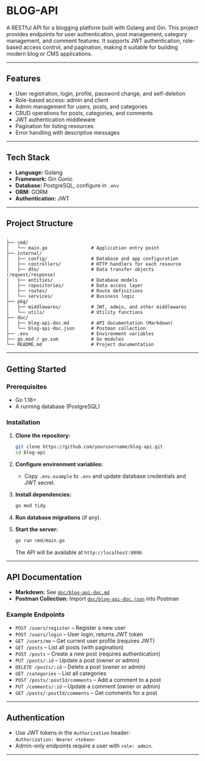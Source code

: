 # BLOG-API

A RESTful API for a blogging platform built with Golang and Gin. This project provides endpoints for user authentication, post management, category management, and comment features. It supports JWT authentication, role-based access control, and pagination, making it suitable for building modern blog or CMS applications.

---

## Features

- User registration, login, profile, password change, and self-deletion
- Role-based access: admin and client
- Admin management for users, posts, and categories
- CRUD operations for posts, categories, and comments
- JWT authentication middleware
- Pagination for listing resources
- Error handling with descriptive messages

---

## Tech Stack

- **Language:** Golang
- **Framework:** Gin Gonic
- **Database:** PostgreSQL, configure in `.env`
- **ORM:** GORM
- **Authentication:** JWT

---

## Project Structure

```
.
├── cmd/
│   └── main.go                # Application entry point
├── internal/
│   ├── config/                # Database and app configuration
│   ├── controllers/           # HTTP handlers for each resource
│   ├── dto/                   # Data transfer objects (request/response)
│   ├── entities/              # Database models
│   ├── repositories/          # Data access layer
│   ├── routes/                # Route definitions
│   └── services/              # Business logic
├── pkg/
│   ├── middlewares/           # JWT, admin, and other middlewares
│   └── utils/                 # Utility functions
├── doc/
│   ├── blog-api-doc.md        # API documentation (Markdown)
│   └── blog-api-doc.json      # Postman collection
├── .env                       # Environment variables
├── go.mod / go.sum            # Go modules
└── README.md                  # Project documentation
```

---

## Getting Started

### Prerequisites

- Go 1.18+
- A running database (PostgreSQL)

### Installation

1. **Clone the repository:**
    ```sh
    git clone https://github.com/yourusername/blog-api.git
    cd blog-api
    ```

2. **Configure environment variables:**
    - Copy `.env.example` to `.env` and update database credentials and JWT secret.

3. **Install dependencies:**
    ```sh
    go mod tidy
    ```

4. **Run database migrations** (if any).

5. **Start the server:**
    ```sh
    go run cmd/main.go
    ```
    The API will be available at `http://localhost:9090`.

---

## API Documentation

- **Markdown:** See [`doc/blog-api-doc.md`](doc/blog-api-doc.md)
- **Postman Collection:** Import [`doc/blog-api-doc.json`](doc/blog-api-doc.json) into Postman

### Example Endpoints

- `POST /users/register` – Register a new user
- `POST /users/login` – User login, returns JWT token
- `GET /users/me` – Get current user profile (requires JWT)
- `GET /posts` – List all posts (with pagination)
- `POST /posts` – Create a new post (requires authentication)
- `PUT /posts/:id` – Update a post (owner or admin)
- `DELETE /posts/:id` – Delete a post (owner or admin)
- `GET /categories` – List all categories
- `POST /posts/:postId/comments` – Add a comment to a post
- `PUT /comments/:id` – Update a comment (owner or admin)
- `GET /posts/:postId/comments` – Get comments for a post

---

## Authentication

- Use JWT tokens in the `Authorization` header:  
  `Authorization: Bearer <token>`
- Admin-only endpoints require a user with `role: admin`.

---
